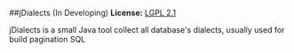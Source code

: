##jDialects (In Developing)
**License:** [LGPL 2.1](http://www.gnu.org/licenses/lgpl-2.1.html)  
  
jDialects is a small Java tool collect all database's dialects, usually used for build pagination SQL